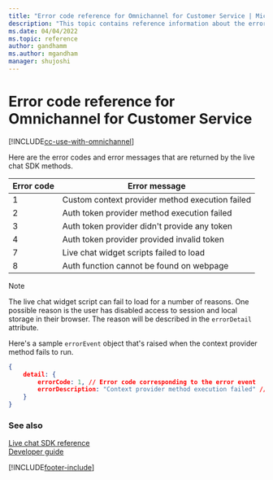 ```yaml
---
title: "Error code reference for Omnichannel for Customer Service | MicrosoftDocs"
description: "This topic contains reference information about the error codes and error messages that are returned when using the live chat SDK methods."
ms.date: 04/04/2022
ms.topic: reference
author: gandhamm
ms.author: mgandham
manager: shujoshi
---
```

# Error code reference for Omnichannel for Customer Service

[!INCLUDE[cc-use-with-omnichannel](../../../includes/cc-use-with-omnichannel.md)]

Here are the error codes and error messages that are returned by the live chat SDK methods.

|Error code|Error message|
|-----|-----|
|1|Custom context provider method execution failed|
|2|Auth token provider method execution failed|
|3|Auth token provider didn't provide any token|
|4|Auth token provider provided invalid token|
|7|Live chat widget scripts failed to load|
|8|Auth function cannot be found on webpage|

> [!Note]
> The live chat widget script can fail to load for a number of reasons. One possible reason is the user has disabled access to session and local storage in their browser. The reason will be described in the `errorDetail` attribute. 

Here's a sample `errorEvent` object that's raised when the context provider method fails to run.

```JSON
{
    detail: {
        errorCode: 1, // Error code corresponding to the error event
        errorDescription: "Context provider method execution failed" // Description of the error
    }
}
```

### See also

[Live chat SDK reference](../omnichannel-reference.md)  
[Developer guide](../omnichannel-developer.md)  


[!INCLUDE[footer-include](../../../includes/footer-banner.md)]